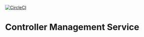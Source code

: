 [![CircleCI](https://dl.circleci.com/status-badge/img/gh/SmartFarmProject/controller-management-service/tree/master.svg?style=svg)](https://dl.circleci.com/status-badge/redirect/gh/SmartFarmProject/controller-management-service/tree/master)
# Controller Management Service